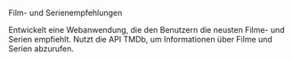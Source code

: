 Film- und Serienempfehlungen

Entwickelt eine Webanwendung, die den Benutzern die neusten Filme- und Serien empfiehlt.
Nutzt die API TMDb, um Informationen über Filme und Serien abzurufen.